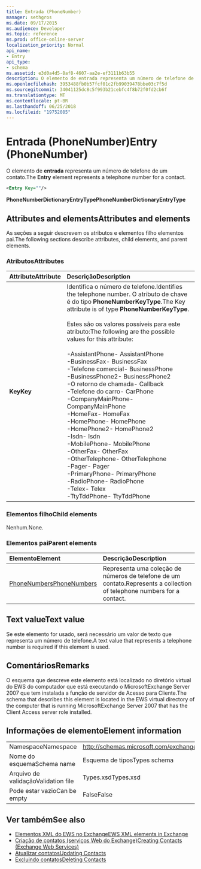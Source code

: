 ```yaml
---
title: Entrada (PhoneNumber)
manager: sethgros
ms.date: 09/17/2015
ms.audience: Developer
ms.topic: reference
ms.prod: office-online-server
localization_priority: Normal
api_name:
- Entry
api_type:
- schema
ms.assetid: e3d0a4d5-8af8-4607-aa2e-ef3111b63b55
description: O elemento de entrada representa um número de telefone de um contato.
ms.openlocfilehash: 3953488fb0b57fcf01c2fb99039478bbe03c7f5d
ms.sourcegitcommit: 34041125dc8c5f993b21cebfc4f8b72f0fd2cb6f
ms.translationtype: MT
ms.contentlocale: pt-BR
ms.lasthandoff: 06/25/2018
ms.locfileid: "19752085"
---
```

# <a name="entry-phonenumber"></a><span data-ttu-id="52d8e-103">Entrada (PhoneNumber)</span><span class="sxs-lookup"><span data-stu-id="52d8e-103">Entry (PhoneNumber)</span></span>

<span data-ttu-id="52d8e-104">O elemento de **entrada** representa um número de telefone de um contato.</span><span class="sxs-lookup"><span data-stu-id="52d8e-104">The **Entry** element represents a telephone number for a contact.</span></span> 
  
```xml
<Entry Key=""/>
```

 <span data-ttu-id="52d8e-105">**PhoneNumberDictionaryEntryType**</span><span class="sxs-lookup"><span data-stu-id="52d8e-105">**PhoneNumberDictionaryEntryType**</span></span>
## <a name="attributes-and-elements"></a><span data-ttu-id="52d8e-106">Attributes and elements</span><span class="sxs-lookup"><span data-stu-id="52d8e-106">Attributes and elements</span></span>

<span data-ttu-id="52d8e-107">As seções a seguir descrevem os atributos e elementos filho elementos pai.</span><span class="sxs-lookup"><span data-stu-id="52d8e-107">The following sections describe attributes, child elements, and parent elements.</span></span>
  
### <a name="attributes"></a><span data-ttu-id="52d8e-108">Atributos</span><span class="sxs-lookup"><span data-stu-id="52d8e-108">Attributes</span></span>

|<span data-ttu-id="52d8e-109">**Attribute**</span><span class="sxs-lookup"><span data-stu-id="52d8e-109">**Attribute**</span></span>|<span data-ttu-id="52d8e-110">**Descrição**</span><span class="sxs-lookup"><span data-stu-id="52d8e-110">**Description**</span></span>|
|:-----|:-----|
|<span data-ttu-id="52d8e-111">**Key**</span><span class="sxs-lookup"><span data-stu-id="52d8e-111">**Key**</span></span> <br/> | <span data-ttu-id="52d8e-112">Identifica o número de telefone.</span><span class="sxs-lookup"><span data-stu-id="52d8e-112">Identifies the telephone number.</span></span> <span data-ttu-id="52d8e-113">O atributo de chave é do tipo **PhoneNumberKeyType**.</span><span class="sxs-lookup"><span data-stu-id="52d8e-113">The Key attribute is of type **PhoneNumberKeyType**.</span></span><br/><br/> <span data-ttu-id="52d8e-114">Estes são os valores possíveis para este atributo:</span><span class="sxs-lookup"><span data-stu-id="52d8e-114">The following are the possible values for this attribute:</span></span><br/><br/><span data-ttu-id="52d8e-115">-AssistantPhone</span><span class="sxs-lookup"><span data-stu-id="52d8e-115">-  AssistantPhone</span></span>  <br/><span data-ttu-id="52d8e-116">-BusinessFax</span><span class="sxs-lookup"><span data-stu-id="52d8e-116">-  BusinessFax</span></span>  <br/><span data-ttu-id="52d8e-117">-Telefone comercial</span><span class="sxs-lookup"><span data-stu-id="52d8e-117">-  BusinessPhone</span></span>  <br/><span data-ttu-id="52d8e-118">-BusinessPhone2</span><span class="sxs-lookup"><span data-stu-id="52d8e-118">-  BusinessPhone2</span></span>  <br/><span data-ttu-id="52d8e-119">-O retorno de chamada</span><span class="sxs-lookup"><span data-stu-id="52d8e-119">-  Callback</span></span>  <br/><span data-ttu-id="52d8e-120">-Telefone do carro</span><span class="sxs-lookup"><span data-stu-id="52d8e-120">-  CarPhone</span></span>  <br/><span data-ttu-id="52d8e-121">-CompanyMainPhone</span><span class="sxs-lookup"><span data-stu-id="52d8e-121">-  CompanyMainPhone</span></span>  <br/><span data-ttu-id="52d8e-122">-HomeFax</span><span class="sxs-lookup"><span data-stu-id="52d8e-122">-  HomeFax</span></span>  <br/><span data-ttu-id="52d8e-123">-HomePhone</span><span class="sxs-lookup"><span data-stu-id="52d8e-123">-  HomePhone</span></span>  <br/><span data-ttu-id="52d8e-124">-HomePhone2</span><span class="sxs-lookup"><span data-stu-id="52d8e-124">-  HomePhone2</span></span>  <br/><span data-ttu-id="52d8e-125">-Isdn</span><span class="sxs-lookup"><span data-stu-id="52d8e-125">-  Isdn</span></span>  <br/><span data-ttu-id="52d8e-126">-MobilePhone</span><span class="sxs-lookup"><span data-stu-id="52d8e-126">-  MobilePhone</span></span>  <br/><span data-ttu-id="52d8e-127">-OtherFax</span><span class="sxs-lookup"><span data-stu-id="52d8e-127">-  OtherFax</span></span>  <br/><span data-ttu-id="52d8e-128">-OtherTelephone</span><span class="sxs-lookup"><span data-stu-id="52d8e-128">-  OtherTelephone</span></span>  <br/><span data-ttu-id="52d8e-129">-Pager</span><span class="sxs-lookup"><span data-stu-id="52d8e-129">-  Pager</span></span>  <br/><span data-ttu-id="52d8e-130">-PrimaryPhone</span><span class="sxs-lookup"><span data-stu-id="52d8e-130">-  PrimaryPhone</span></span>  <br/><span data-ttu-id="52d8e-131">-RadioPhone</span><span class="sxs-lookup"><span data-stu-id="52d8e-131">-  RadioPhone</span></span>  <br/><span data-ttu-id="52d8e-132">-Telex</span><span class="sxs-lookup"><span data-stu-id="52d8e-132">-  Telex</span></span>  <br/><span data-ttu-id="52d8e-133">-TtyTddPhone</span><span class="sxs-lookup"><span data-stu-id="52d8e-133">-  TtyTddPhone</span></span>  <br/> |
   
### <a name="child-elements"></a><span data-ttu-id="52d8e-134">Elementos filho</span><span class="sxs-lookup"><span data-stu-id="52d8e-134">Child elements</span></span>

<span data-ttu-id="52d8e-135">Nenhum.</span><span class="sxs-lookup"><span data-stu-id="52d8e-135">None.</span></span>
  
### <a name="parent-elements"></a><span data-ttu-id="52d8e-136">Elementos pai</span><span class="sxs-lookup"><span data-stu-id="52d8e-136">Parent elements</span></span>

|<span data-ttu-id="52d8e-137">**Elemento**</span><span class="sxs-lookup"><span data-stu-id="52d8e-137">**Element**</span></span>|<span data-ttu-id="52d8e-138">**Descrição**</span><span class="sxs-lookup"><span data-stu-id="52d8e-138">**Description**</span></span>|
|:-----|:-----|
|[<span data-ttu-id="52d8e-139">PhoneNumbers</span><span class="sxs-lookup"><span data-stu-id="52d8e-139">PhoneNumbers</span></span>](phonenumbers.md) <br/> |<span data-ttu-id="52d8e-140">Representa uma coleção de números de telefone de um contato.</span><span class="sxs-lookup"><span data-stu-id="52d8e-140">Represents a collection of telephone numbers for a contact.</span></span>  <br/> |
   
## <a name="text-value"></a><span data-ttu-id="52d8e-141">Text value</span><span class="sxs-lookup"><span data-stu-id="52d8e-141">Text value</span></span>

<span data-ttu-id="52d8e-142">Se este elemento for usado, será necessário um valor de texto que representa um número de telefone.</span><span class="sxs-lookup"><span data-stu-id="52d8e-142">A text value that represents a telephone number is required if this element is used.</span></span>
  
## <a name="remarks"></a><span data-ttu-id="52d8e-143">Comentários</span><span class="sxs-lookup"><span data-stu-id="52d8e-143">Remarks</span></span>

<span data-ttu-id="52d8e-144">O esquema que descreve este elemento está localizado no diretório virtual do EWS do computador que está executando o MicrosoftExchange Server 2007 que tem instalada a função de servidor de Acesso para Cliente.</span><span class="sxs-lookup"><span data-stu-id="52d8e-144">The schema that describes this element is located in the EWS virtual directory of the computer that is running MicrosoftExchange Server 2007 that has the Client Access server role installed.</span></span>
  
## <a name="element-information"></a><span data-ttu-id="52d8e-145">Informações de elemento</span><span class="sxs-lookup"><span data-stu-id="52d8e-145">Element information</span></span>

|||
|:-----|:-----|
|<span data-ttu-id="52d8e-146">Namespace</span><span class="sxs-lookup"><span data-stu-id="52d8e-146">Namespace</span></span>  <br/> |http://schemas.microsoft.com/exchange/services/2006/types  <br/> |
|<span data-ttu-id="52d8e-147">Nome do esquema</span><span class="sxs-lookup"><span data-stu-id="52d8e-147">Schema name</span></span>  <br/> |<span data-ttu-id="52d8e-148">Esquema de tipos</span><span class="sxs-lookup"><span data-stu-id="52d8e-148">Types schema</span></span>  <br/> |
|<span data-ttu-id="52d8e-149">Arquivo de validação</span><span class="sxs-lookup"><span data-stu-id="52d8e-149">Validation file</span></span>  <br/> |<span data-ttu-id="52d8e-150">Types.xsd</span><span class="sxs-lookup"><span data-stu-id="52d8e-150">Types.xsd</span></span>  <br/> |
|<span data-ttu-id="52d8e-151">Pode estar vazio</span><span class="sxs-lookup"><span data-stu-id="52d8e-151">Can be empty</span></span>  <br/> |<span data-ttu-id="52d8e-152">False</span><span class="sxs-lookup"><span data-stu-id="52d8e-152">False</span></span>  <br/> |
   
## <a name="see-also"></a><span data-ttu-id="52d8e-153">Ver também</span><span class="sxs-lookup"><span data-stu-id="52d8e-153">See also</span></span>

- [<span data-ttu-id="52d8e-154">Elementos XML do EWS no Exchange</span><span class="sxs-lookup"><span data-stu-id="52d8e-154">EWS XML elements in Exchange</span></span>](ews-xml-elements-in-exchange.md)
- [<span data-ttu-id="52d8e-155">Criação de contatos (serviços Web do Exchange)</span><span class="sxs-lookup"><span data-stu-id="52d8e-155">Creating Contacts (Exchange Web Services)</span></span>](http://msdn.microsoft.com/library/4845917e-70d1-481c-bbd7-011ec6571789%28Office.15%29.aspx) 
- [<span data-ttu-id="52d8e-156">Atualizar contatos</span><span class="sxs-lookup"><span data-stu-id="52d8e-156">Updating Contacts</span></span>](http://msdn.microsoft.com/library/9a865953-b94a-4229-b632-2dee433314be%28Office.15%29.aspx)  
- [<span data-ttu-id="52d8e-157">Excluindo contatos</span><span class="sxs-lookup"><span data-stu-id="52d8e-157">Deleting Contacts</span></span>](http://msdn.microsoft.com/library/fcc3dc84-cd3e-455e-a1a7-ae6921c9b588%28Office.15%29.aspx)

